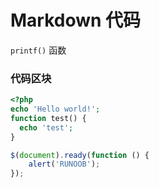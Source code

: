 # Markdown 代码

`printf()` 函数

### 代码区块

```php
<?php
echo 'Hello world!';
function test() {
  echo 'test';
}
```
```javascript
$(document).ready(function () {
    alert('RUNOOB');
});
```

